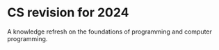 # CS revision for 2024

A knowledge refresh on the foundations of programming and computer programming.

